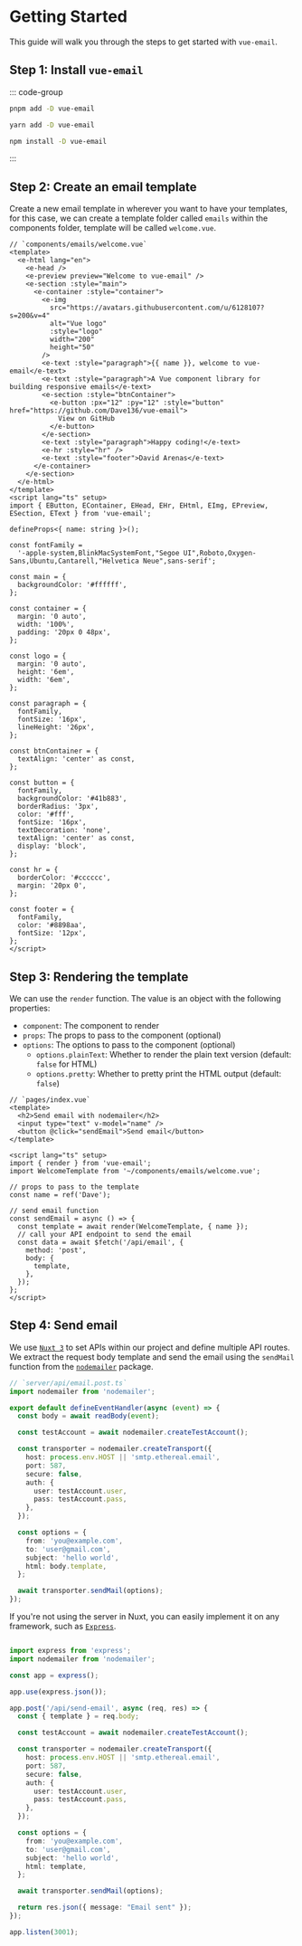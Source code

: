 # Getting Started

This guide will walk you through the steps to get started with `vue-email`.

## Step 1: Install `vue-email`

::: code-group
  ```bash [pnpm]
  pnpm add -D vue-email
  ```
  ```bash [yarn]
  yarn add -D vue-email
  ```
  ```bash [npm]
  npm install -D vue-email
  ```
:::

## Step 2: Create an email template

Create a new email template in wherever you want to have your templates, for this case, we can create a template folder called `emails` within the components folder, template will be called `welcome.vue`.

```vue
// `components/emails/welcome.vue`
<template>
  <e-html lang="en">
    <e-head />
    <e-preview preview="Welcome to vue-email" />
    <e-section :style="main">
      <e-container :style="container">
        <e-img
          src="https://avatars.githubusercontent.com/u/6128107?s=200&v=4"
          alt="Vue logo"
          :style="logo"
          width="200"
          height="50"
        />
        <e-text :style="paragraph">{{ name }}, welcome to vue-email</e-text>
        <e-text :style="paragraph">A Vue component library for building responsive emails</e-text>
        <e-section :style="btnContainer">
          <e-button :px="12" :py="12" :style="button" href="https://github.com/Dave136/vue-email">
            View on GitHub
          </e-button>
        </e-section>
        <e-text :style="paragraph">Happy coding!</e-text>
        <e-hr :style="hr" />
        <e-text :style="footer">David Arenas</e-text>
      </e-container>
    </e-section>
  </e-html>
</template>
<script lang="ts" setup>
import { EButton, EContainer, EHead, EHr, EHtml, EImg, EPreview, ESection, EText } from 'vue-email';

defineProps<{ name: string }>();

const fontFamily =
  '-apple-system,BlinkMacSystemFont,"Segoe UI",Roboto,Oxygen-Sans,Ubuntu,Cantarell,"Helvetica Neue",sans-serif';

const main = {
  backgroundColor: '#ffffff',
};

const container = {
  margin: '0 auto',
  width: '100%',
  padding: '20px 0 48px',
};

const logo = {
  margin: '0 auto',
  height: '6em',
  width: '6em',
};

const paragraph = {
  fontFamily,
  fontSize: '16px',
  lineHeight: '26px',
};

const btnContainer = {
  textAlign: 'center' as const,
};

const button = {
  fontFamily,
  backgroundColor: '#41b883',
  borderRadius: '3px',
  color: '#fff',
  fontSize: '16px',
  textDecoration: 'none',
  textAlign: 'center' as const,
  display: 'block',
};

const hr = {
  borderColor: '#cccccc',
  margin: '20px 0',
};

const footer = {
  fontFamily,
  color: '#8898aa',
  fontSize: '12px',
};
</script>
```

## Step 3: Rendering the template

We can use the `render` function. The value is an object with the following properties:

- `component`: The component to render
- `props`: The props to pass to the component (optional)
- `options`: The options to pass to the component (optional)
  - `options.plainText`: Whether to render the plain text version (default: `false` for HTML)
  - `options.pretty`: Whether to pretty print the HTML output (default: `false`)


```vue
// `pages/index.vue`
<template>
  <h2>Send email with nodemailer</h2>
  <input type="text" v-model="name" />
  <button @click="sendEmail">Send email</button>
</template>

<script lang="ts" setup>
import { render } from 'vue-email';
import WelcomeTemplate from '~/components/emails/welcome.vue';

// props to pass to the template
const name = ref('Dave');

// send email function
const sendEmail = async () => {
  const template = await render(WelcomeTemplate, { name });
  // call your API endpoint to send the email
  const data = await $fetch('/api/email', {
    method: 'post',
    body: {
      template,
    },
  });
};
</script>
```

## Step 4: Send email

We use [`Nuxt 3`](https://nuxt.com/) to set APIs within our project and define multiple API routes. We extract the request body template and send the email using the `sendMail` function from the [`nodemailer`](https://nodemailer.com/about/) package.



```ts
// `server/api/email.post.ts`
import nodemailer from 'nodemailer';

export default defineEventHandler(async (event) => {
  const body = await readBody(event);

  const testAccount = await nodemailer.createTestAccount();

  const transporter = nodemailer.createTransport({
    host: process.env.HOST || 'smtp.ethereal.email',
    port: 587,
    secure: false,
    auth: {
      user: testAccount.user,
      pass: testAccount.pass,
    },
  });

  const options = {
    from: 'you@example.com',
    to: 'user@gmail.com',
    subject: 'hello world',
    html: body.template,
  };

  await transporter.sendMail(options);
});
```

If you're not using the server in Nuxt, you can easily implement it on any framework, such as [`Express`](https://expressjs.com/).

```ts

import express from 'express';
import nodemailer from 'nodemailer';

const app = express();

app.use(express.json());

app.post('/api/send-email', async (req, res) => {
  const { template } = req.body;

  const testAccount = await nodemailer.createTestAccount();

  const transporter = nodemailer.createTransport({
    host: process.env.HOST || 'smtp.ethereal.email',
    port: 587,
    secure: false,
    auth: {
      user: testAccount.user,
      pass: testAccount.pass,
    },
  });

  const options = {
    from: 'you@example.com',
    to: 'user@gmail.com',
    subject: 'hello world',
    html: template,
  };

  await transporter.sendMail(options);

  return res.json({ message: "Email sent" });
});

app.listen(3001);


```